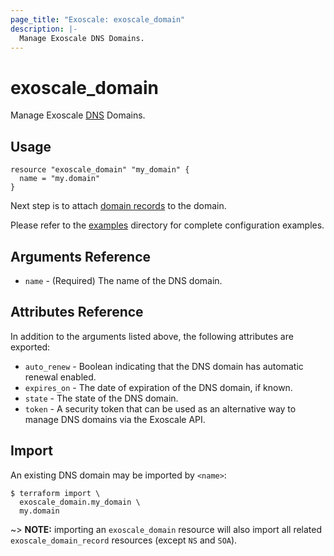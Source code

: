 ```yaml
---
page_title: "Exoscale: exoscale_domain"
description: |-
  Manage Exoscale DNS Domains.
---
```


# exoscale\_domain

Manage Exoscale [DNS](https://community.exoscale.com/documentation/dns/) Domains.


## Usage

```hcl
resource "exoscale_domain" "my_domain" {
  name = "my.domain"
}
```

Next step is to attach [domain records](./domain_record) to the domain.

Please refer to the [examples](../../examples/) directory for complete configuration examples.


## Arguments Reference

* `name` - (Required) The name of the DNS domain.


## Attributes Reference

In addition to the arguments listed above, the following attributes are exported:

* `auto_renew` - Boolean indicating that the DNS domain has automatic renewal enabled.
* `expires_on` - The date of expiration of the DNS domain, if known.
* `state` - The state of the DNS domain.
* `token` - A security token that can be used as an alternative way to manage DNS domains via the Exoscale API.


## Import

An existing DNS domain may be imported by `<name>`:

```console
$ terraform import \
  exoscale_domain.my_domain \
  my.domain
```

~> **NOTE:** importing an `exoscale_domain` resource will also import all related `exoscale_domain_record` resources (except `NS` and `SOA`).

